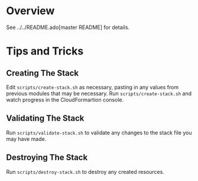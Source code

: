 # Overview
See ../../README.ado[master README] for details.

# Tips and Tricks

## Creating The Stack
Edit `scripts/create-stack.sh` as necessary, pasting in any values from previous modules that may be necessary.  Run `scripts/create-stack.sh` and watch progress in the CloudFormartion console.

## Validating The Stack
Run `scripts/validate-stack.sh` to validate any changes to the stack file you may have made.


## Destroying The Stack
Run `scripts/destroy-stack.sh` to destroy any created resources.
